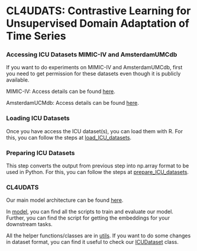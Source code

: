 # CL4UDATS: Contrastive Learning for Unsupervised Domain Adaptation of Time Series

### Accessing ICU Datasets MIMIC-IV and AmsterdamUMCdb
If you want to do experiments on MIMIC-IV and AmsterdamUMCdb, first you need to get permission for these datasets even though it is publicly available. 

MIMIC-IV: Access details can be found [here](https://physionet.org/content/mimiciv/0.4/). 

AmsterdamUCMdb: Access details can be found [here](https://amsterdammedicaldatascience.nl).

### Loading ICU Datasets

Once you have access the ICU dataset(s), you can load them with R. For this, you can follow the steps at [load_ICU_datasets](./load_ICU_datasets).

### Preparing ICU Datasets

This step converts the output from previous step into np.array format to be used in Python. For this, you can follow the steps at [prepare_ICU_datasets](./prepare_ICU_datasets).

### CL4UDATS

Our main model architecture can be found [here](model/model.py). 

In [model](model), you can find all the scripts to train and evaluate our model. Further, you can find the script for getting the embeddings for your downstream tasks.

All the helper functions/classes are in [utils](utils). If you want to do some changes in dataset format, you can find it useful to check our [ICUDataset](utils/dataset.py) class.
